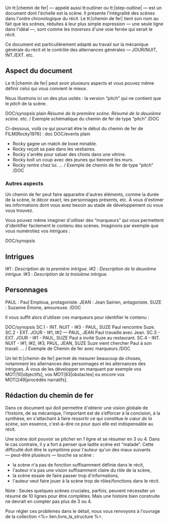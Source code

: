 <!-- Page: #190 Le Chemin de fer -->

Un tt:|chemin de fer| — appelé aussi tt:outliner ou tt:|step-outline| — est un document dont l'échelle est la scène. Il présente l'intégralité des scènes dans l'ordre chronologique du récit. Le tt:|chemin de fer| tient son nom au fait que les scènes, réduites à leur plus simple expression — une seule ligne dans l'idéal —, sont comme les *traverses* d'une voie ferrée qui serait le récit.

Ce document est particulièrement adapté au travail sur la mécanique générale du récit et le contrôle des alternances générales — JOUR/NUIT, INT./EXT. etc.

## Aspect du document

Le tt:|chemin de fer| peut avoir plusieurs aspects et vous pouvez même définir celui qui vous convient le mieux. 

Nous illustrons ici un des plus usités : la version “pitch” qui ne contient que le *pitch* de la scène.

DOC/synopsis plain
*Résumé de la première scène.*
*Résumé de la deuxième scène.*
etc.
/ Exemple schématique du chemin de fer de type “pitch”
/DOC

Ci-dessous, voilà ce qui pourrait être le début du chemin de fer de FILM[Rocky1976] :
doc
DOC/events plain
- Rocky gagne un match de boxe minable.
- Rocky reçoit sa paie dans les vestiaires.
- Rocky s'arrête pour saluer des chiots dans une vitrine.
- Rocky boit un coup avec des jeunes qui tiennent les murs.
- Rocky rentre chez lui.
…
/ Exemple de chemin de fer de type “pitch”
/DOC


### Autres aspects

Un chemin de fer peut faire apparaitre d'autres éléments, comme la durée de la scène, le décor exact, les personnages présents, etc. À vous d'estimer les informations dont vous avez besoin au stade de développement où vous vous trouvez.

Vous pouvez même imaginer d'utiliser des “marqueurs” qui vous permettent d'identifier facilement le contenu des scènes. Imaginons par exemple que vous numérotiez vos intrigues :

DOC/synopsis
## Intrigues
I#1 : *Description de la première intrigue.*
I#2 : *Description de la deuxième intrigue.*
I#3 : *Description de la troisième intrigue.*
## Personnages
PAUL : Paul Emploua, protagoniste.
JEAN : Jean Sairien, antagoniste.
SUZE  : Suzanne Émone, amoureuse.
/DOC

Il vous suffit alors d'utiliser ces marqueurs pour identifier le contenu :

DOC/synopsis
SC.1 - INT. NUIT - I#3 - PAUL, SUZE
        Paul rencontre Suze.
SC.2 - EXT. JOUR - I#1, I#2 — PAUL, JEAN
        Paul travaille avec Jean.
SC.3 - EXT. JOUR - I#1 - PAUL, SUZE
        Paul a invité Suze au restaurant.
SC.4 - INT. NUIT - I#1, I#2, I#3, PAUL, JEAN, SUZE
        Suze vient chercher Paul à son travail.
…
/ Exemple de Chemin de fer avec marqueurs
/DOC

Un tel tt:|chemin de fer| permet de mesurer beaucoup de choses, notamment les alternances des personnages et les alternances des intrigues. À vous de les développer en marquant par exemple vos MOT[10|objectifs], vos MOT[83|obstacles] ou encore vos MOT[249|procédés narratifs].
 
## Rédaction du chemin de fer

Dans ce document qui doit permettre d'obtenir une vision globale de l'histoire, de sa mécanique, l'important est de s’efforcer à la concision, à la synthèse, en s'attachant à faire ressortir ce qui constitue *le cœur de la scène*, son essence, c'est-à-dire ce pour quoi elle est indispensable au récit. 

Une scène doit pouvoir se pitcher en 1 ligne et se résumer en 3 ou 4. Dans le cas contraire, il y a fort à penser que ladite scène est “malade”. Cette difficulté doit être le symptôme pour l'auteur qu'un des maux suivants — peut-être plusieurs — touche sa scène :

* la scène n'a pas de fonction suffisamment définie dans le récit,
* l'auteur n'a pas une vision suffisamment claire du rôle de la scène,
* la scène essaie de faire passer trop d'informations,
* l'auteur veut faire jouer à la scène trop de rôles/fonctions dans le récit.

Note : Seules quelques scènes cruciales, parfois, peuvent nécessiter un résumé de 10 lignes pour être complètes. Mais une histoire bien construite ne devrait en compter pas plus de 3 ou 4.

Pour régler ces problèmes dans le détail, nous vous renvoyons à l'ouvrage de la collection <%= lien.livre_la_structure %>.